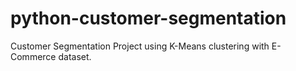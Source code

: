 # python-customer-segmentation
Customer Segmentation Project using K-Means clustering with E-Commerce dataset.
